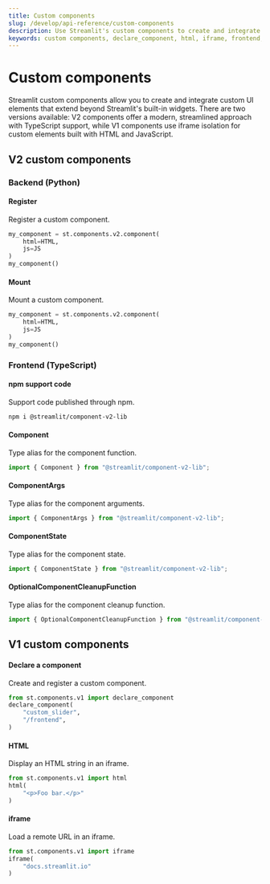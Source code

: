 ```yaml
---
title: Custom components
slug: /develop/api-reference/custom-components
description: Use Streamlit's custom components to create and integrate custom UI elements in your app.
keywords: custom components, declare_component, html, iframe, frontend, react, javascript, custom ui, components v1, components v2
---
```


# Custom components

Streamlit custom components allow you to create and integrate custom UI elements that extend beyond Streamlit's built-in widgets. There are two versions available: V2 components offer a modern, streamlined approach with TypeScript support, while V1 components use iframe isolation for custom elements built with HTML and JavaScript.

## V2 custom components

### Backend (Python)

<TileContainer>

<RefCard href="/develop/api-reference/custom-components/st.components.v2.component">

<h4>Register</h4>

Register a custom component.

```python
my_component = st.components.v2.component(
    html=HTML,
    js=JS
)
my_component()
```

</RefCard>

<RefCard href="/develop/api-reference/custom-components/st.components.v2.types.bidicomponentcallable">

<h4>Mount</h4>

Mount a custom component.

```python
my_component = st.components.v2.component(
    html=HTML,
    js=JS
)
my_component()
```

</RefCard>

</TileContainer>

### Frontend (TypeScript)

<TileContainer>

<RefCard href="/develop/api-reference/custom-components/component-v2-lib">

<h4>npm support code</h4>

Support code published through npm.

```bash
npm i @streamlit/component-v2-lib
```

</RefCard>

<RefCard href="/develop/api-reference/custom-components/component-v2-lib-component">

<h4>Component</h4>

Type alias for the component function.

```typescript
import { Component } from "@streamlit/component-v2-lib";
```

</RefCard>

<RefCard href="/develop/api-reference/custom-components/component-v2-lib-componentargs">

<h4>ComponentArgs</h4>

Type alias for the component arguments.

```typescript
import { ComponentArgs } from "@streamlit/component-v2-lib";
```

</RefCard>

<RefCard href="/develop/api-reference/custom-components/component-v2-lib-componentstate">

<h4>ComponentState</h4>

Type alias for the component state.

```typescript
import { ComponentState } from "@streamlit/component-v2-lib";
```

</RefCard>

<RefCard href="/develop/api-reference/custom-components/component-v2-lib-optionalcomponentcleanupfunction" size="two-third">

<h4>OptionalComponentCleanupFunction</h4>

Type alias for the component cleanup function.

```typescript
import { OptionalComponentCleanupFunction } from "@streamlit/component-v2-lib";
```

</RefCard>

</TileContainer>

## V1 custom components

<TileContainer>

<RefCard href="/develop/api-reference/custom-components/st.components.v1.declare_component">

<h4>Declare a component</h4>

Create and register a custom component.

```python
from st.components.v1 import declare_component
declare_component(
    "custom_slider",
    "/frontend",
)
```

</RefCard>

<RefCard href="/develop/api-reference/custom-components/st.components.v1.html">

<h4>HTML</h4>

Display an HTML string in an iframe.

```python
from st.components.v1 import html
html(
    "<p>Foo bar.</p>"
)
```

</RefCard>

<RefCard href="/develop/api-reference/custom-components/st.components.v1.iframe">

<h4>iframe</h4>

Load a remote URL in an iframe.

```python
from st.components.v1 import iframe
iframe(
    "docs.streamlit.io"
)
```

</RefCard>

</TileContainer>
